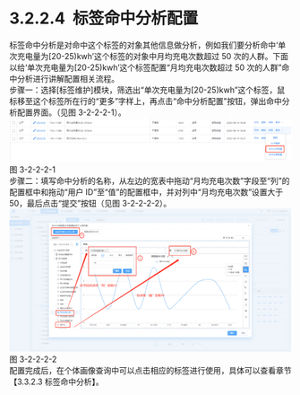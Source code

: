 # 3.2.2.4  标签命中分析配置

标签命中分析是对命中这个标签的对象其他信息做分析，例如我们要分析命中‘单次充电量为[20-25)kwh’这个标签的对象中月均充电次数超过 50 次的人群。下面以给‘单次充电量为[20-25)kwh’这个标签配置“月均充电次数超过 50 次的人群”命中分析进行讲解配置相关流程。<br />步骤一：选择[标签维护]模块，筛选出“单次充电量为[20-25)kwh”这个标签，鼠标移至这个标签所在行的“更多”字样上，再点击“命中分析配置”按钮，弹出命中分析配置界面。（见图 3-2-2-2-1）。<br />![](<../../assets/images/(111).png#height=65&width=415>)<br />图 3-2-2-2-1<br />步骤二：填写命中分析的名称，从左边的宽表中拖动“月均充电次数”字段至“列”的配置框中和拖动“用户 ID”至“值”的配置框中，并对列中“月均充电次数”设置大于 50，最后点击“提交”按钮（见图 3-2-2-2-2）。<br />![](<../../assets/images/(112).png#height=209&width=414>)<br />图 3-2-2-2-2<br />配置完成后，在个体画像查询中可以点击相应的标签进行使用，具体可以查看章节【3.3.2.3 标签命中分析】。
<a name="0f5xO"></a>